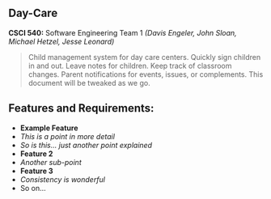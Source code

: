 Day-Care
-----

**CSCI 540:** Software Engineering Team 1 _(Davis Engeler, John Sloan, Michael Hetzel, Jesse Leonard)_

> Child management system for day care centers. Quickly sign children in and out. 
> Leave notes for children. Keep track of classroom changes. Parent notifications
> for events, issues, or complements. This document will be tweaked as we go.

Features and Requirements:
----

* __Example Feature__
 * _This is a point in more detail_
 * _So is this... just another point explained_
* __Feature 2__
 * _Another sub-point_ 
* __Feature 3__
 * _Consistency is wonderful_
* So on...